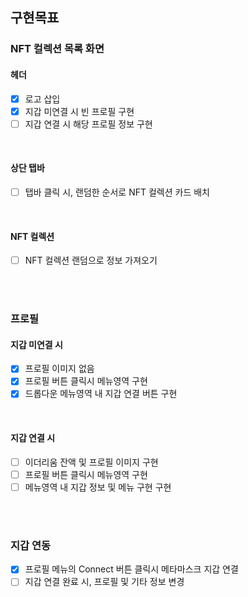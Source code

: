 ## 구현목표

### NFT 컬렉션 목록 화면
#### 헤더
- [x] 로고 삽입
- [x] 지갑 미연결 시 빈 프로필 구현
- [ ] 지갑 연결 시 해당 프로필 정보 구현

<br>

#### 상단 탭바
- [ ] 탭바 클릭 시, 랜덤한 순서로 NFT 컬렉션 카드 배치

<br>

#### NFT 컬렉션
- [ ] NFT 컬렉션 랜덤으로 정보 가져오기

<br><br>

### 프로필
#### 지갑 미연결 시
- [x] 프로필 이미지 없음
- [x] 프로필 버튼 클릭시 메뉴영역 구현
- [x] 드롭다운 메뉴영역 내 지갑 연결 버튼 구현

<br>

#### 지갑 연결 시
- [ ] 이더리움 잔액 및 프로필 이미지 구현
- [ ] 프로필 버튼 클릭시 메뉴영역 구현
- [ ] 메뉴영역 내 지갑 정보 및 메뉴 구현 구현

<br><br>

### 지갑 연동
- [x] 프로필 메뉴의 Connect 버튼 클릭시 메타마스크 지갑 연결
- [ ] 지갑 연결 완료 시, 프로필 및 기타 정보 변경
